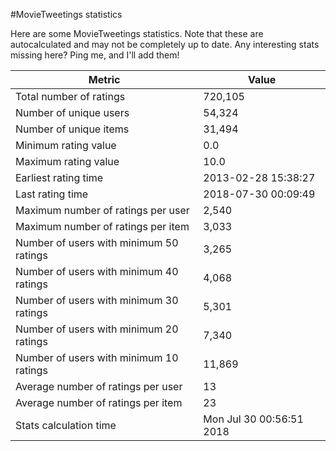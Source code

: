 #MovieTweetings statistics

Here are some MovieTweetings statistics. Note that these are autocalculated and may not be completely up to date. Any interesting stats missing here? Ping me, and I'll add them!

Metric | Value
--- | ---
Total number of ratings                 | 720,105
Number of unique users                  | 54,324
Number of unique items                  | 31,494
Minimum rating value                    | 0.0
Maximum rating value                    | 10.0
Earliest rating time                    | 2013-02-28 15:38:27
Last rating time                        | 2018-07-30 00:09:49
Maximum number of ratings per user      | 2,540
Maximum number of ratings per item      | 3,033
Number of users with minimum 50 ratings | 3,265
Number of users with minimum 40 ratings | 4,068
Number of users with minimum 30 ratings | 5,301
Number of users with minimum 20 ratings | 7,340
Number of users with minimum 10 ratings | 11,869
Average number of ratings per user      | 13
Average number of ratings per item      | 23
Stats calculation time                  | Mon Jul 30 00:56:51 2018

